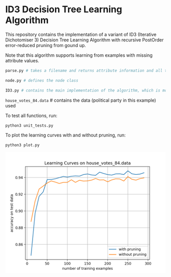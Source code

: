 # ID3 Decision Tree Learning Algorithm

This repository contains the implementation of a variant of ID3 (Iterative Dichotomiser 3) Decision Tree Learning Algorithm with recursive PostOrder error-reduced pruning from gound up.

Note that this algorithm supports learning from examples with missing attribute values.

```python
parse.py # takes a filename and returns attribute information and all the data in array of dictionaries
```

```python
node.py # defines the node class
```

```python
ID3.py # contains the main implementation of the algorithm, which is modularized for better readability
```


`house_votes_84.data` # contains the data (political party in this example) used


To test all functions, run:
```python
python3 unit_tests.py
```

To plot the learning curves with and without pruning, run:
```python
python3 plot.py
```

![alt_text](https://github.com/Albert-Z-Guo/ID3-Decision-Tree-Learning-Algorithm/blob/master/Learning%20Curves.png)
